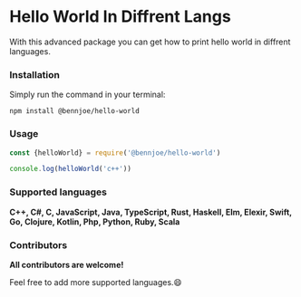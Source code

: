 # Hello World In Diffrent Langs

With this advanced package you can get how to print hello world in diffrent languages.

### Installation

Simply run the command in your terminal:
```
npm install @bennjoe/hello-world
```

### Usage

```ts
const {helloWorld} = require('@bennjoe/hello-world')

console.log(helloWorld('c++'))
```

### Supported languages

**C++, C#, C, JavaScript, Java, TypeScript, Rust, Haskell, Elm, Elexir, Swift, Go, Clojure, Kotlin, Php, Python, Ruby, Scala**

### Contributors


**All contributors are welcome!**

Feel free to add more supported languages.😄
